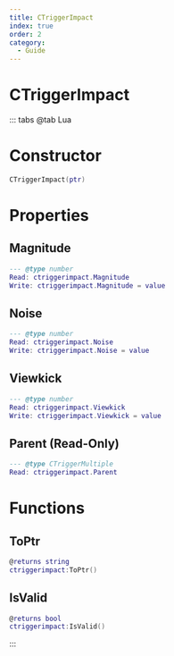 ```yaml
---
title: CTriggerImpact
index: true
order: 2
category:
  - Guide
---
```


# CTriggerImpact

::: tabs
@tab Lua
# Constructor
```lua
CTriggerImpact(ptr)
```
# Properties
## Magnitude 
```lua
--- @type number
Read: ctriggerimpact.Magnitude
Write: ctriggerimpact.Magnitude = value
```
## Noise 
```lua
--- @type number
Read: ctriggerimpact.Noise
Write: ctriggerimpact.Noise = value
```
## Viewkick 
```lua
--- @type number
Read: ctriggerimpact.Viewkick
Write: ctriggerimpact.Viewkick = value
```
## Parent (Read-Only)
```lua
--- @type CTriggerMultiple
Read: ctriggerimpact.Parent
```
# Functions
## ToPtr
```lua
@returns string
ctriggerimpact:ToPtr()
```
## IsValid
```lua
@returns bool
ctriggerimpact:IsValid()
```

:::